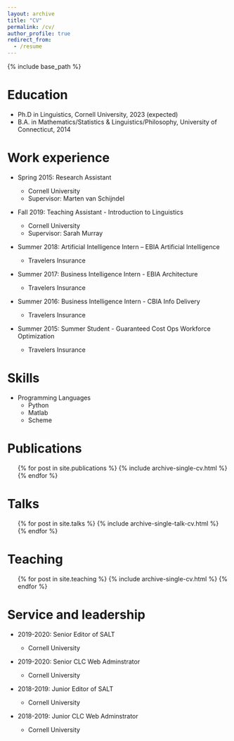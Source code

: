 ```yaml
---
layout: archive
title: "CV"
permalink: /cv/
author_profile: true
redirect_from:
  - /resume
---
```


{% include base_path %}

Education
======
* Ph.D in Linguistics, Cornell University, 2023 (expected)
* B.A. in Mathematics/Statistics & Linguistics/Philosophy, University of Connecticut, 2014

Work experience
======
* Spring 2015: Research Assistant
  * Cornell University
  * Supervisor: Marten van Schijndel

* Fall 2019: Teaching Assistant - Introduction to Linguistics
  * Cornell University
  * Supervisor: Sarah Murray

* Summer 2018: Artificial Intelligence Intern – EBIA Artificial Intelligence
  * Travelers Insurance
  
* Summer 2017: Business Intelligence Intern - EBIA Architecture
  * Travelers Insurance

* Summer 2016: Business Intelligence Intern - CBIA Info Delivery
  * Travelers Insurance

* Summer 2015: Summer Student - Guaranteed Cost Ops Workforce Optimization
  * Travelers Insurance
  
Skills
======
* Programming Languages
  * Python
  * Matlab
  * Scheme

Publications
======
  <ul>{% for post in site.publications %}
    {% include archive-single-cv.html %}
  {% endfor %}</ul>
  
Talks
======
  <ul>{% for post in site.talks %}
    {% include archive-single-talk-cv.html %}
  {% endfor %}</ul>
  
Teaching
======
  <ul>{% for post in site.teaching %}
    {% include archive-single-cv.html %}
  {% endfor %}</ul>
  
Service and leadership
======
* 2019-2020: Senior Editor of SALT
  * Cornell University

* 2019-2020: Senior CLC Web Adminstrator
  * Cornell University

* 2018-2019: Junior Editor of SALT
  * Cornell University

* 2018-2019: Junior CLC Web Adminstrator
  * Cornell University
